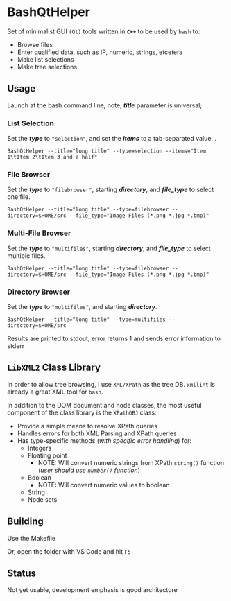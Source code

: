 # BashQtHelper
Set of minimalist GUI `(Qt)` tools written in **`C++`** to be used by `bash` to:
- Browse files
- Enter qualified data, such as IP, numeric, strings, etcetera
- Make list selections
- Make tree selections

## Usage
Launch at the bash command line, note, ***title*** parameter is universal;
### List Selection
Set the ***type*** to `"selection"`, and set the ***items*** to a tab-separated value. .
  
  `BashQtHelper --title="long title" --type=selection --items="Item 1\tItem 2\tItem 3 and a half"`

### File Browser
Set the ***type*** to `"filebrowser"`, starting ***directory***, and ***file_type*** to select one file.
  
  `BashQtHelper --title="long title" --type=filebrowser --directory=$HOME/src --file_type="Image Files (*.png *.jpg *.bmp)"`

### Multi-File Browser
Set the ***type*** to `"multifiles"`, starting ***directory***, and ***file_type*** to select multiple files.
  
  `BashQtHelper --title="long title" --type=filebrowser --directory=$HOME/src --file_type="Image Files (*.png *.jpg *.bmp)"`

### Directory Browser
Set the ***type*** to `"multifiles"`, and starting ***directory***.
  
  `BashQtHelper --title="long title" --type=multifiles --directory=$HOME/src`

Results are printed to stdout, error returns 1 and sends error information to stderr

## `LibXML2` Class Library
In order to allow tree browsing, I use `XML/XPath` as the tree DB. `xmllint` is already a great XML tool for `bash`.

In addition to the DOM document and node classes, the most useful component of the class library is the `XPathOBJ` class:
- Provide a simple means to resolve XPath queries
- Handles errors for both XML Parsing and XPath queries
- Has type-specific methods (*with specific error handling*) for:
  - Integers
  - Floating point
    - NOTE: Will convert numeric strings from XPath `string()` function (*user should use `number()` function*)
  - Boolean
    - NOTE: Will convert numeric values to boolean
  - String
  - Node sets

## Building
Use the Makefile

Or, open the folder with VS Code and hit `F5`

## Status
Not yet usable, development emphasis is good architecture
